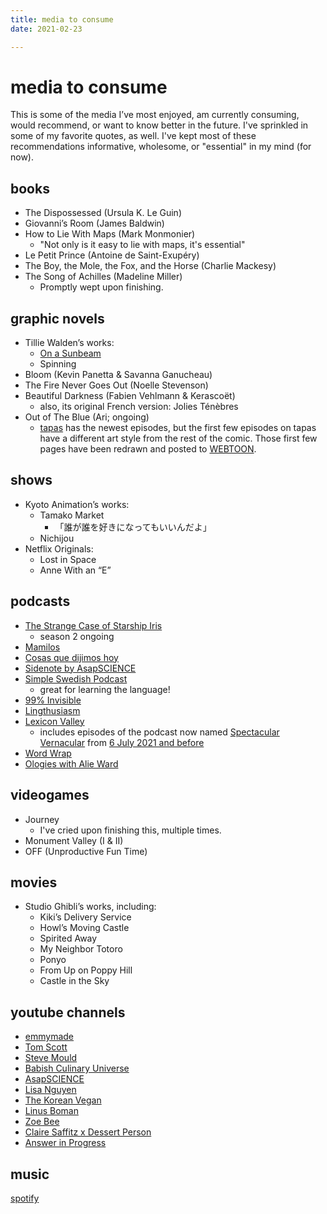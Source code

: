 ```yaml
---
title: media to consume
date: 2021-02-23

---
```

# media to consume

This is some of the media I’ve most enjoyed, am currently consuming, would recommend, or want to know better in the future. I've sprinkled in some of my favorite quotes, as well. I've kept most of these recommendations informative, wholesome, or "essential" in my mind (for now).

## books

* The Dispossessed (Ursula K. Le Guin)
* Giovanni’s Room (James Baldwin)
* How to Lie With Maps (Mark Monmonier)
  * "Not only is it easy to lie with maps, it's essential"
* Le Petit Prince (Antoine de Saint-Exupéry)
* The Boy, the Mole, the Fox, and the Horse (Charlie Mackesy)
* The Song of Achilles (Madeline Miller)
  * Promptly wept upon finishing.

## graphic novels

* Tillie Walden’s works:
  * [On a Sunbeam](https://www.onasunbeam.com/)
  * Spinning
* Bloom (Kevin Panetta & Savanna Ganucheau)
* The Fire Never Goes Out (Noelle Stevenson)
* Beautiful Darkness (Fabien Vehlmann & Kerascoët)
  * also, its original French version: Jolies Ténèbres
* Out of The Blue (Ari; ongoing)
  * [tapas](https://tapas.io/series/OutoftheBlue) has the newest episodes, but the first few episodes on tapas have a different art style from the rest of the comic. Those first few pages have been redrawn and posted to [WEBTOON](https://www.webtoons.com/en/challenge/out-of-the-blue/list?title_no=192270&page=1).

## shows

* Kyoto Animation’s works:
  * Tamako Market
    * 「誰が誰を好きになってもいいんだよ」
  * Nichijou
* Netflix Originals:
  * Lost in Space
  * Anne With an “E”

## podcasts

* [The Strange Case of Starship Iris](https://www.procyonpodcastnetwork.com/tscosi-eps)
  * season 2 ongoing
* [Mamilos](https://www.b9.com.br/shows/mamilos/)
* [Cosas que dijimos hoy](https://www.abrazogrupal.com/nuestros-podcasts)
* [Sidenote by AsapSCIENCE](https://www.asapscience.com/podcast)
* [Simple Swedish Podcast](https://www.swedishlinguist.com/podcast/)
  * great for learning the language!
* [99% Invisible](https://99percentinvisible.org/)
* [Lingthusiasm](https://lingthusiasm.com/)
* [Lexicon Valley](https://www.booksmartstudios.org/s/lexicon-valley?utm_source=substack&utm_medium=menu)
  * includes episodes of the podcast now named [Spectacular Vernacular](https://slate.com/podcasts/spectacular-vernacular) from [6 July 2021 and before](https://slate.com/podcasts/lexicon-valley)
* [Word Wrap](https://wordwrap.dev/)
* [Ologies with Alie Ward](https://www.alieward.com/ologies)

## videogames

* Journey
  * I've cried upon finishing this, multiple times.
* Monument Valley (I & II)
* OFF (Unproductive Fun Time)

## movies

* Studio Ghibli’s works, including:
  * Kiki’s Delivery Service
  * Howl’s Moving Castle
  * Spirited Away
  * My Neighbor Totoro
  * Ponyo
  * From Up on Poppy Hill
  * Castle in the Sky

## youtube channels

* [emmymade](https://youtube.com/c/emmymade)
* [Tom Scott](https://youtube.com/c/TomScottGo)
* [Steve Mould](https://youtube.com/c/SteveMould)
* [Babish Culinary Universe](https://youtube.com/c/bingingwithbabish)
* [AsapSCIENCE](https://youtube.com/user/AsapSCIENCE)
* [Lisa Nguyen](https://youtube.com/c/LisaNguyen)
* [The Korean Vegan](https://youtube.com/c/TheKoreanVegan)
* [Linus Boman](https://youtube.com/c/LinusBoman)
* [Zoe Bee](https://youtube.com/channel/UCecF2icZlEIJ__9XS6woPGw)
* [Claire Saffitz x Dessert Person](https://youtube.com/c/ClaireSaffitzxDessertPerson)
* [Answer in Progress](https://youtube.com/c/answerinprogress)

## music

[spotify](https://open.spotify.com/user/we22t37uzwvcm3g6g8d3pxujp?si=Sp5C47eZQiCuoFM8TlRywA)
